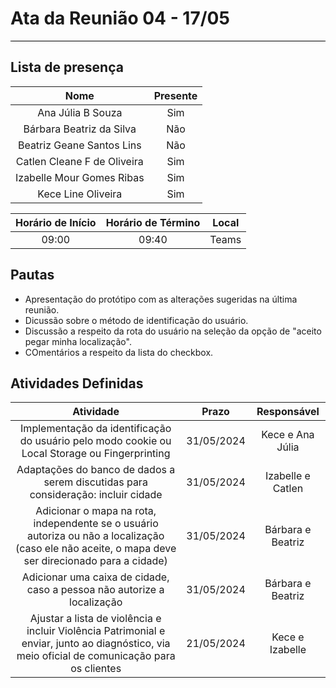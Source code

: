 # **Ata da Reunião 04 - 17/05**
<hr style="border: 0; height: 1px; background-color: #000000;">

## **Lista de presença**

| Nome | Presente |
|:----:|:--------:|
| Ana Júlia B Souza | Sim |
| Bárbara Beatriz da Silva | Não |
| Beatriz Geane Santos Lins | Não |
| Catlen Cleane F de Oliveira | Sim |
| Izabelle Mour Gomes Ribas| Sim |
| Kece Line Oliveira | Sim |

| Horário de Início | Horário de Término | Local |
|:-----------------:|:------------------:|:-----:|
| 09:00 | 09:40 | Teams|

## **Pautas**

* Apresentação do protótipo com as alterações sugeridas na última reunião.
* Dicussão sobre o método de identificação do usuário.
* Discussão a respeito da rota do usuário na seleção da opção de "aceito pegar minha localização".
* COmentários a respeito da lista do checkbox.


## **Atividades Definidas**

| Atividade | Prazo | Responsável |
|:---------:|:-----:|:-----------:|
| Implementação da identificação do usuário pelo modo cookie ou Local Storage ou Fingerprinting| 31/05/2024 | Kece e Ana Júlia | 
| Adaptações do banco de dados a serem discutidas para consideração: incluir cidade| 31/05/2024 | Izabelle e Catlen | 
| Adicionar o mapa na rota, independente se o usuário autoriza ou não a localização (caso ele não aceite, o mapa deve ser direcionado para a cidade) | 31/05/2024 | Bárbara e Beatriz | 
| Adicionar uma caixa de cidade, caso a pessoa não autorize a localização | 31/05/2024 | Bárbara e Beatriz | 
| Ajustar a lista de violência e incluir Violência Patrimonial e enviar, junto ao diagnóstico, via meio oficial de comunicação para os clientes| 21/05/2024| Kece e Izabelle| 
